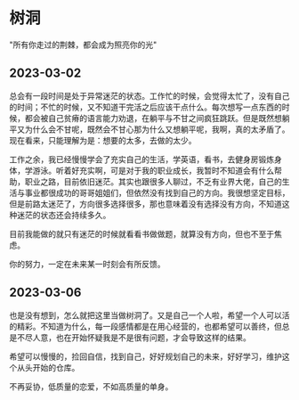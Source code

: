 # 树洞

"所有你走过的荆棘，都会成为照亮你的光"

## 2023-03-02

总会有一段时间是处于异常迷茫的状态。工作忙的时候，会觉得太忙了，没有自己的时间；不忙的时候，又不知道干完活之后应该干点什么。每次想写一点东西的时候，都会被自己贫瘠的语言能力劝退，在躺平与不甘之间疯狂跳跃。但是既然想躺平又为什么会不甘呢，既然会不甘心那为什么又想躺平呢，我啊，真的太矛盾了。现在看来，只能理解为是：想要的太多，去做的太少。

工作之余，我已经慢慢学会了充实自己的生活，学英语，看书，去健身房锻炼身体，学游泳。听着好充实啊，可是对于我的职业成长，我暂时不知道会有什么帮助，职业之路，目前依旧迷茫。其实也跟很多人聊过，不乏有业界大佬，自己的生活与事业都很成功的哥哥姐姐们，但依然没有找到自己的方向。我很想坚定目标，但是前路太迷茫了，方向很多选择很多，那也意味着没有选择没有方向，不知道这种迷茫的状态还会持续多久。

目前我能做的就只有迷茫的时候就看看书做做题，就算没有方向，但也不至于焦虑。

你的努力，一定在未来某一时刻会有所反馈。

## 2023-03-06

也是没有想到，怎么就把这里当做树洞了。又是自己一个人啦，希望一个人可以活的精彩。不知道为什么，每一段感情都是在用心经营的，也都希望可以善终，但总是不尽人意，也在开始怀疑我是不是很有问题，才会导致这样的结果。

希望可以慢慢的，捡回自信，找到自己，好好规划自己的未来，好好学习，维护这个从头开始的仓库。

不再妥协，低质量的恋爱，不如高质量的单身。
